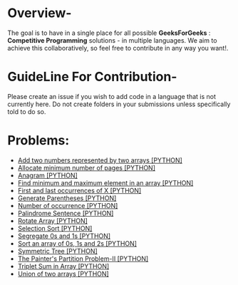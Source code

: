 # Overview-
The goal is to have in a single place for all possible **GeeksForGeeks** : **Competitive Programming** solutions - in multiple languages. We aim to achieve this collaboratively, so feel free to contribute in any way you want!.

# GuideLine For Contribution-
Please create an issue if you wish to add code in a language that is not currently here. Do not create folders in your submissions unless specifically told to do so.

# Problems:

- [Add two numbers represented by two arrays [PYTHON]](Add_two_numbers_represented_by_two_arrays.py)
- [Allocate minimum number of pages [PYTHON]](Allocate_minimum_number_of_pages.py)
- [Anagram [PYTHON]](Anagram.py)
- [Find minimum and maximum element in an array [PYTHON]](Find_minimum_and_maximum_element_in_an_array.py)
- [First and last occurrences of X  [PYTHON]](First_and_last_occurrences_of_X.py)
- [Generate Parentheses [PYTHON]](Generate_Parentheses.py)
- [Number of occurrence [PYTHON]](Number_of_occurrence.py)
- [Palindrome Sentence [PYTHON]](Palindrome_Sentence.py)
- [Rotate Array [PYTHON]](Rotate_Array.py)
- [Selection Sort [PYTHON]](Selection_Sort.py)
- [Segregate 0s and 1s [PYTHON]](Segregate_0s_and_1s.py)
- [Sort an array of 0s, 1s and 2s [PYTHON]](Sort_an_array_of_0s_1s_and_2s.py)
- [Symmetric Tree [PYTHON]](Symmetric_Tree.py)
- [The Painter's Partition Problem-II [PYTHON]](The_Painter's_Partition_Problem-II.py)
- [Triplet Sum in Array [PYTHON]](Triplet_Sum_in_Array.py)
- [Union of two arrays [PYTHON]](Union_of_two_arrays.py)
